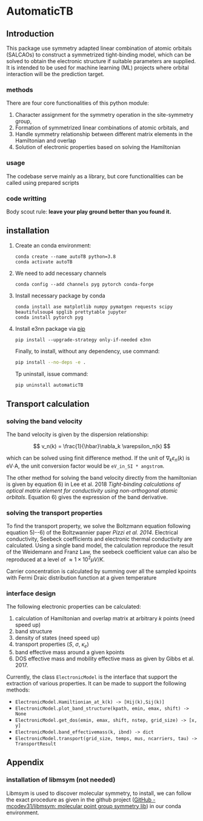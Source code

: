 # AutomaticTB

## Introduction

This package use symmetry adapted linear combination of atomic orbitals (SALCAOs) to construct 
a symmetrized tight-binding model, which can be solved to obtain the electronic structure if 
suitable parameters are supplied. It is intended to be used for machine learning (ML) projects 
where orbital interaction will be the prediction target. 

### methods

There are four core functionalities of this python module:

1. Character assignment for the symmetry operation in the site-symmetry group,
2. Formation of symmetrized linear combinations of atomic orbitals, and 
3. Handle symmetry relationship between different matrix elements in the Hamiltonian and overlap
4. Solution of electronic properties based on solving the Hamiltonian

### usage

The codebase serve mainly as a library, but core functionalities can be called using prepared scripts 

### code writting

Body scout rule: **leave your play ground better than you found it.**

## installation

1. Create an conda environment:
   
   ```
   conda create --name autoTB python=3.8
   conda activate autoTB
   ```

2. We need to add necessary channels
   
   ```
   conda config --add channels pyg pytorch conda-forge
   ```

3. Install necessary package by conda
   
   ```
   conda install ase matplotlib numpy pymatgen requests scipy beautifulsoup4 spglib prettytable jupyter
   conda install pytorch pyg
   ```

4. Install e3nn package via [pip](https://docs.conda.io/projects/conda/en/latest/user-guide/tasks/manage-environments.html#using-pip-in-an-environment)
   
   ```
   pip install --upgrade-strategy only-if-needed e3nn
   ```
   
   Finally, to install, without any dependency, use command: 
   
   ```bash
   pip install --no-deps -e .
   ```
   
   Tp uninstall, issue command:
   
   ```bash
   pip uninstall automaticTB
   ```

## Transport calculation

### solving the band velocity

The band velocity is given by the dispersion relationship:

$$
v_n(k) = \frac{1}{\hbar}\nabla_k \varepsilon_n(k)
$$

which can be solved using finit difference method. If the unit of $\nabla_k \varepsilon_n(k)$ is eV$\cdot$A, the unit conversion factor would be `eV_in_SI * angstrom`.

The other method for solving the band velocity directly from the hamiltonian is given by equation 6) in Lee et al. 2018 *Tight-binding calculations of optical matrix element for conductivity using non-orthogonal atomic orbitals*. Equation 6) gives the expression of the band derivative.

### solving the transport properties

To find the transport property, we solve the Boltzmann equation following equation 5)--6) of the Boltzwannier paper *Pizzi et al. 2014*. Electrical conductivity, Seebeck coefficients and electronic thermal conductivity are calculated. Using a single band model, the calculation reproduce the result of the Weidemann and Franz Law, the seebeck coefficient value can also be reproduced at a level of $\approx 1\times10^2 \mu V/K$. 

Carrier concentration is calculated by summing over all the sampled kpoints with Fermi Draic distribution function at a given temperature

### interface design

The following electronic properties can be calculated: 

1. calculation of Hamiltonian and overlap matrix at arbitrary $k$ points (need speed up)
2. band structure
3. density of states (need speed up)
4. transport properties ($S$, $\sigma$, $\kappa_e$)
5. band effective mass around a given kpoints
6. DOS effective mass and mobility effective mass as given by Gibbs et al. 2017.

Currently, the class `ElectronicModel` is the interface that support the extraction of various properties.   It can be made to support the following methods:

- `ElectronicModel.Hamiltionian_at_k(k) -> [Hij(k),Sij(k)]`
- `ElectronicModel.plot_band_structure(kpath, emin, emax, shift) -> None`
- `ElectronicModel.get_dos(emin, emax, shift, nstep, grid_size) -> [x, y]`
- `ElectronicModel.band_effectivemass(k, ibnd) -> dict`
- `ElectronicModel.transport(grid_size, temps, mus, ncarriers, tau) -> TransportResult`

## Appendix

### installation of libmsym (not needed)

Libmsym is used to discover molecular symmetry, to install, we can follow the exact procedure as 
given in the github project ([GitHub - mcodev31/libmsym: molecular point group symmetry lib](https://github.com/mcodev31/libmsym)) in our conda environment.
